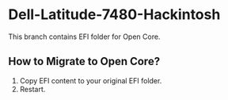 # Dell-Latitude-7480-Hackintosh

This branch contains EFI folder for Open Core.

## How to Migrate to Open Core?

1. Copy EFI content to your original EFI folder.
2. Restart.